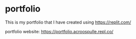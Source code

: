 # portfolio


This is my portfolio that I have created using https://replit.com/



portfolio website: 
https://portfolio.acroospulle.repl.co/

